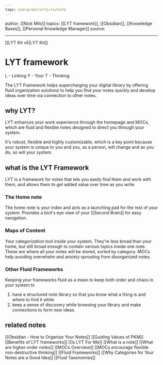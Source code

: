 ```yaml
---
tags: evergreen/article/note
---
```


author: [[Nick Milo]]
topics: [[LYT framework]], [[Obsidian]], [[Knowledge Bases]], [[Personal Knowledge Manager]]
source: 

---
[[LYT Kit v5|LYT Kit]]
# LYT framework

L - Linking
Y - Your
T - Thinking

The LYT Framework helps supercharging your digital library by offering fluid organization solutions to help you find your notes quickly and develop ideas over time via connection to other notes. 

## why LYT?

LYT enhances your work experience through the homepage and MOCs, which are fluid and flexible notes designed to direct you through your system.

It's robust, flexible and highly customizable, which is a key point because your system is unique to you and you, as a person, will change and as you do, so will your system.

## what is the LYT Framework

LYT is a framework for notes that lets you easily find them and work with them, and allows them to get added value over time as you write.

### The Home note

The home note is your index and acts as a launching pad for the rest of your system. Provides a bird's eye view of your [[Second Brain]] for easy navigation.

### Maps of Content

Your categorization tool inside your system. They're less broad than your home, but still broad enough to contain various topics inside one note. These are where all your notes will be stored, sorted by category. MOCs help avoiding overwhelm and anxiety sprouting from disorganized notes.

### Other Fluid Frameworks

Keeping your frameworks fluid as a mean to keep both order and chaos in your system to
1. have a structured note library so that you know what a thing is and where to find it while
2. keep a sense of discovery while browsing your library and make connections to form new ideas.

## related notes

[[Obsidian - How to Organize Your Notes]]
[[Guiding Values of PKM]]
[[Benefits of LYT frameworks]]
[[Is LYT For Me]]
[[What is a note]]
[[What are higher-order notes]]
[[MOCs Overview]]
[[MOCs encourage flexible non-destructive thinking]]
[[Fluid Frameworks]]
[[Why Categories for Your Notes are a Good Idea]]
[[Fluid Taxonomies]]